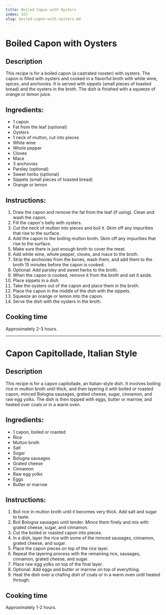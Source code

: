 ```yaml
---
title: Boiled Capon with Oysters
index: 327
slug: boiled-capon-with-oysters.md
---
```


# Boiled Capon with Oysters

## Description
This recipe is for a boiled capon (a castrated rooster) with oysters. The capon is filled with oysters and cooked in a flavorful broth with white wine, spices, and anchovies. It is served with sippets (small pieces of toasted bread) and the oysters in the broth. The dish is finished with a squeeze of orange or lemon juice.

## Ingredients:
- 1 capon
- Fat from the leaf (optional)
- Oysters
- 1 neck of mutton, cut into pieces
- White wine
- Whole pepper
- Cloves
- Mace
- 3 anchovies
- Parsley (optional)
- Sweet herbs (optional)
- Sippets (small pieces of toasted bread)
- Orange or lemon

## Instructions:
1. Draw the capon and remove the fat from the leaf (if using). Clean and wash the capon.
2. Fill the capon's belly with oysters.
3. Cut the neck of mutton into pieces and boil it. Skim off any impurities that rise to the surface.
4. Add the capon to the boiling mutton broth. Skim off any impurities that rise to the surface.
5. Make sure there is just enough broth to cover the meat.
6. Add white wine, whole pepper, cloves, and mace to the broth.
7. Strip the anchovies from the bones, wash them, and add them to the broth 15 minutes before the capon is cooked.
8. Optional: Add parsley and sweet herbs to the broth.
9. When the capon is cooked, remove it from the broth and set it aside.
10. Place sippets in a dish.
11. Take the oysters out of the capon and place them in the broth.
12. Place the capon in the middle of the dish with the sippets.
13. Squeeze an orange or lemon into the capon.
14. Serve the dish with the oysters in the broth.

## Cooking time
Approximately 2-3 hours.

---

# Capon Capitollade, Italian Style

## Description
This recipe is for a capon capitollade, an Italian-style dish. It involves boiling rice in mutton broth until thick, and then layering it with boiled or roasted capon, minced Bologna sausages, grated cheese, sugar, cinnamon, and raw egg yolks. The dish is then topped with eggs, butter or marrow, and heated over coals or in a warm oven.

## Ingredients:
- 1 capon, boiled or roasted
- Rice
- Mutton broth
- Salt
- Sugar
- Bologna sausages
- Grated cheese
- Cinnamon
- Raw egg yolks
- Eggs
- Butter or marrow

## Instructions:
1. Boil rice in mutton broth until it becomes very thick. Add salt and sugar to taste.
2. Boil Bologna sausages until tender. Mince them finely and mix with grated cheese, sugar, and cinnamon.
3. Cut the boiled or roasted capon into pieces.
4. In a dish, layer the rice with some of the minced sausages, cinnamon, grated cheese, and sugar.
5. Place the capon pieces on top of the rice layer.
6. Repeat the layering process with the remaining rice, sausages, cinnamon, grated cheese, and sugar.
7. Place raw egg yolks on top of the final layer.
8. Optional: Add eggs and butter or marrow on top of everything.
9. Heat the dish over a chafing dish of coals or in a warm oven until heated through.

## Cooking time
Approximately 1-2 hours.